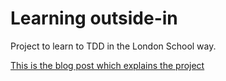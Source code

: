 # Learning outside-in
Project to learn to TDD in the London School way.

[This is the blog post which explains the project](https://github.com/nachogarcia/learning-outside-in/commit/19ff8f19a810cedc9a6849ae5ce9f14fca5961d9)